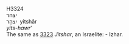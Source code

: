 <body>
  <p>H3324<br>  יצהר  <br> יִצהָר  ‎  yitshâr  <br><i>yits-hawr‘ </i><br>The same as <a href="h3323.htm">3323</a>  <i>Jitshar</i>, an Israelite: - Izhar.<br></p>
 </body>